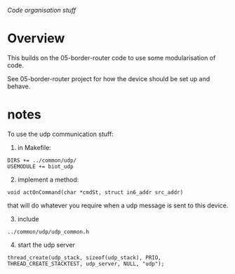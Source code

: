 *Code organisation stuff*

# Overview

This builds on the 05-border-router code to use some modularisation of code.

See 05-border-router project for how the device should be set up and behave.

# notes

To use the udp communication stuff:

1. in Makefile:
```
DIRS += ../common/udp/
USEMODULE += biot_udp
```
2. implement a method:
```
void actOnCommand(char *cmdSt, struct in6_addr src_addr)
```
that will do whatever you require when a udp message is sent to this device.

3. include
```
../common/udp/udp_common.h
```
4. start the udp server 
```
thread_create(udp_stack, sizeof(udp_stack), PRIO, THREAD_CREATE_STACKTEST, udp_server, NULL, "udp");
```





